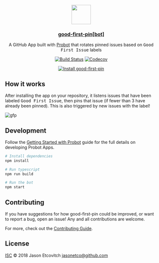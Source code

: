 <p align="center">
  <img src="https://avatars2.githubusercontent.com/in/22304?s=128&v=4" width="64">
  <h3 align="center"><a href="https://github.com/apps/good-first-pin">good-first-pin[bot]</a></h3>
  <p align="center">A GitHub App built with <a href="https://github.com/probot/probot">Probot</a> that rotates pinned issues based on <kbd>Good First Issue</kbd> labels<p>
  <p align="center"><a href="https://travis-ci.org/JasonEtco/good-first-pin"><img src="https://badgen.now.sh/travis/JasonEtco/good-first-pin" alt="Build Status"></a> <a href="https://codecov.io/gh/JasonEtco/good-first-pin/"><img src="https://badgen.now.sh/codecov/c/github/JasonEtco/good-first-pin" alt="Codecov"></a></p>
</p>

<p align="center">
  <a href="https://github.com/apps/good-first-pin" title="Install good-first-pin">
    <img src="https://user-images.githubusercontent.com/10660468/50038144-c3f66300-ffe8-11e8-8575-e9cfba084e2c.png" alt="Install good-first-pin">
  </a>
</p>

## How it works

After installing the app on your repository, it listens issues that have been labeled <kbd>Good First Issue</kbd>, then pins that issue (if fewer than 3 have already been pinned). This is also triggered by new issues with the label!

![gfp](https://user-images.githubusercontent.com/10660468/50038115-52b6b000-ffe8-11e8-8e73-d407be36f0cf.gif)

## Development

Follow the [Getting Started with Probot](https://probot.github.io/docs/) guide for the full details on developing Probot Apps.

```sh
# Install dependencies
npm install

# Run typescript
npm run build

# Run the bot
npm start
```

## Contributing

If you have suggestions for how good-first-pin could be improved, or want to report a bug, open an issue! Any and all contributions are welcome.

For more, check out the [Contributing Guide](CONTRIBUTING.md).

## License

[ISC](LICENSE) © 2018 Jason Etcovitch <jasonetco@github.com>
